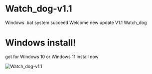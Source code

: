 # Watch_dog-v1.1
Windows .bat system succeed  Welcome new update V1.1 Watch_dog 

# Windows install!
got for Windows 10 or Windows 11 install now

![Watch_dog-v1.1](https://github.com/Anthonyili230409/Watch_dog-v1.1/commit/0a17f3b5f704c81effeb72a3e705c477034dbf8e)
